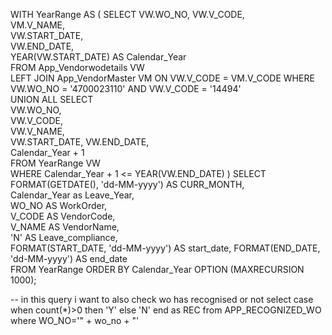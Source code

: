  WITH YearRange AS ( 
 SELECT 
 VW.WO_NO, 
 VW.V_CODE,  
 VM.V_NAME,   
 VW.START_DATE,  
 VW.END_DATE,    
 YEAR(VW.START_DATE) AS Calendar_Year   
 FROM App_Vendorwodetails VW   
 LEFT JOIN App_VendorMaster VM ON VW.V_CODE = VM.V_CODE 
 WHERE VW.WO_NO = '4700023110' AND VW.V_CODE = '14494'  
 UNION ALL 
 SELECT      
 VW.WO_NO,       
 VW.V_CODE,        
 VW.V_NAME,     
 VW.START_DATE, 
 VW.END_DATE,    
 Calendar_Year + 1  
 FROM YearRange VW   
 WHERE Calendar_Year + 1 <= YEAR(VW.END_DATE) )  SELECT 
 FORMAT(GETDATE(), 'dd-MM-yyyy') AS CURR_MONTH,  
 Calendar_Year as Leave_Year,   
 WO_NO AS WorkOrder,    
 V_CODE AS VendorCode,   
 V_NAME AS VendorName,     
 'N' AS Leave_compliance,   
 FORMAT(START_DATE, 'dd-MM-yyyy') AS start_date, 
 FORMAT(END_DATE, 'dd-MM-yyyy') AS end_date  
 FROM YearRange ORDER BY Calendar_Year OPTION (MAXRECURSION 1000);   

 -- in this query i want to also check wo has recognised or not 
 select case when count(*)>0 then 'Y' else 'N' end as REC from APP_RECOGNIZED_WO where WO_NO='" + wo_no + "'
